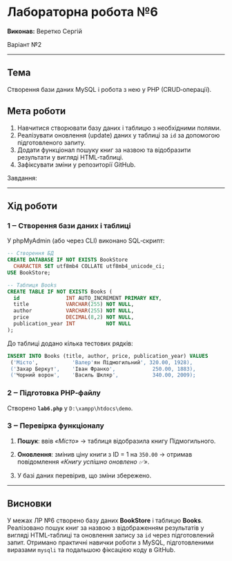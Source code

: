 # Лабораторна робота №6

**Виконав:** Веретко Сергій

Варіант №2

---

## Тема

Створення бази даних MySQL і робота з нею у PHP (CRUD‑операції).

## Мета роботи

1. Навчитися створювати базу даних і таблицю з необхідними полями.
2. Реалізувати оновлення (update) даних у таблиці за `id` за допомогою підготовленого запиту.
3. Додати функціонал пошуку книг за назвою та відобразити результати у вигляді HTML‑таблиці.
4. Зафіксувати зміни у репозиторії GitHub.

Завдання:



---

## Хід роботи

### 1 ‒ Створення бази даних і таблиці

У phpMyAdmin (або через CLI) виконано SQL‑скрипт:

```sql
-- Створення БД
CREATE DATABASE IF NOT EXISTS BookStore
  CHARACTER SET utf8mb4 COLLATE utf8mb4_unicode_ci;
USE BookStore;

-- Таблиця Books
CREATE TABLE IF NOT EXISTS Books (
  id               INT AUTO_INCREMENT PRIMARY KEY,
  title            VARCHAR(255) NOT NULL,
  author           VARCHAR(255) NOT NULL,
  price            DECIMAL(8,2) NOT NULL,
  publication_year INT          NOT NULL
);
```

До таблиці додано кілька тестових рядків:

```sql
INSERT INTO Books (title, author, price, publication_year) VALUES
 ('Місто',           'Валер'ян Підмогильний', 320.00, 1928),
 ('Захар Беркут',    'Іван Франко',            250.00, 1883),
 ('Чорний ворон',    'Василь Шкляр',           340.00, 2009);
```

### 2 ‒ Підготовка PHP‑файлу

Створено **`lab6.php`** у `D:\xampp\htdocs\demo`.



### 3 ‒ Перевірка функціоналу

1. **Пошук**: ввів *«Місто»* → таблиця відобразила книгу Підмогильного.


  
3. **Оновлення**: змінив ціну книги з ID = 1 на `350.00` → отримав повідомлення *«Книгу успішно оновлено ✅»*.



4. У базі даних перевірив, що зміни збережено.



---

## Висновки

У межах ЛР №6 створено базу даних **BookStore** і таблицю **Books**. Реалізовано пошук книг за назвою з відображенням результатів у вигляді HTML‑таблиці та оновлення запису за `id` через підготовлений запит. Отримано практичні навички роботи з MySQL, підготовленими виразами `mysqli` та подальшою фіксацією коду в GitHub.

